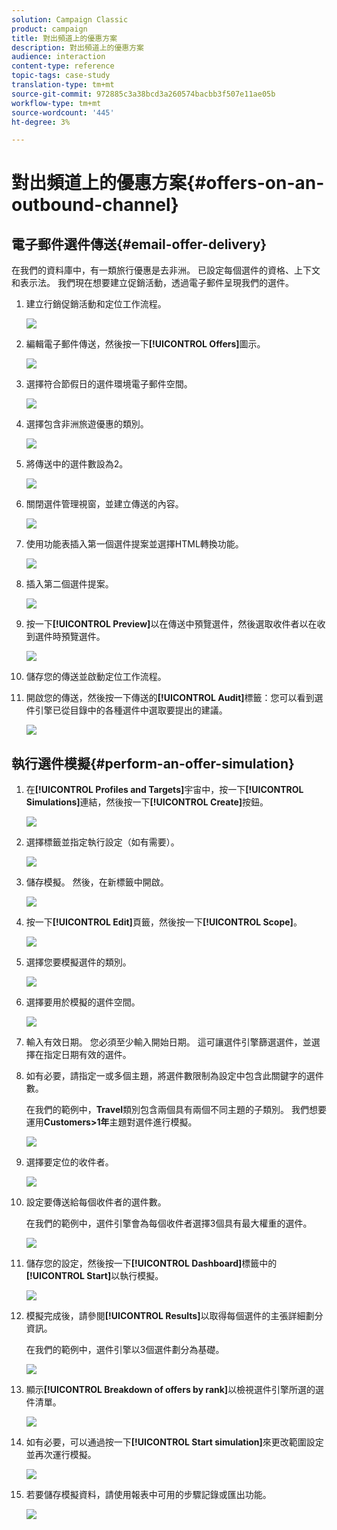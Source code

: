 ```yaml
---
solution: Campaign Classic
product: campaign
title: 對出頻道上的優惠方案
description: 對出頻道上的優惠方案
audience: interaction
content-type: reference
topic-tags: case-study
translation-type: tm+mt
source-git-commit: 972885c3a38bcd3a260574bacbb3f507e11ae05b
workflow-type: tm+mt
source-wordcount: '445'
ht-degree: 3%

---
```



# 對出頻道上的優惠方案{#offers-on-an-outbound-channel}

## 電子郵件選件傳送{#email-offer-delivery}

在我們的資料庫中，有一類旅行優惠是去非洲。 已設定每個選件的資格、上下文和表示法。 我們現在想要建立促銷活動，透過電子郵件呈現我們的選件。

1. 建立行銷促銷活動和定位工作流程。

   ![](assets/offer_delivery_example_001.png)

1. 編輯電子郵件傳送，然後按一下&#x200B;**[!UICONTROL Offers]**&#x200B;圖示。

   ![](assets/offer_delivery_example_002.png)

1. 選擇符合節假日的選件環境電子郵件空間。

   ![](assets/offer_delivery_example_003.png)

1. 選擇包含非洲旅遊優惠的類別。

   ![](assets/offer_delivery_example_004.png)

1. 將傳送中的選件數設為2。

   ![](assets/offer_delivery_example_005.png)

1. 關閉選件管理視窗，並建立傳送的內容。

   ![](assets/offer_delivery_example_006.png)

1. 使用功能表插入第一個選件提案並選擇HTML轉換功能。

   ![](assets/offer_delivery_example_007.png)

1. 插入第二個選件提案。

   ![](assets/offer_delivery_example_008.png)

1. 按一下&#x200B;**[!UICONTROL Preview]**&#x200B;以在傳送中預覽選件，然後選取收件者以在收到選件時預覽選件。

   ![](assets/offer_delivery_example_009.png)

1. 儲存您的傳送並啟動定位工作流程。
1. 開啟您的傳送，然後按一下傳送的&#x200B;**[!UICONTROL Audit]**&#x200B;標籤：您可以看到選件引擎已從目錄中的各種選件中選取要提出的建議。

   ![](assets/offer_delivery_example_010.png)

## 執行選件模擬{#perform-an-offer-simulation}

1. 在&#x200B;**[!UICONTROL Profiles and Targets]**&#x200B;宇宙中，按一下&#x200B;**[!UICONTROL Simulations]**&#x200B;連結，然後按一下&#x200B;**[!UICONTROL Create]**&#x200B;按鈕。

   ![](assets/offer_simulation_001.png)

1. 選擇標籤並指定執行設定（如有需要）。

   ![](assets/offer_simulation_example_002.png)

1. 儲存模擬。 然後，在新標籤中開啟。

   ![](assets/offer_simulation_example_003.png)

1. 按一下&#x200B;**[!UICONTROL Edit]**&#x200B;頁籤，然後按一下&#x200B;**[!UICONTROL Scope]**。

   ![](assets/offer_simulation_example_004.png)

1. 選擇您要模擬選件的類別。

   ![](assets/offer_simulation_example_005.png)

1. 選擇要用於模擬的選件空間。

   ![](assets/offer_simulation_example_006.png)

1. 輸入有效日期。 您必須至少輸入開始日期。 這可讓選件引擎篩選選件，並選擇在指定日期有效的選件。
1. 如有必要，請指定一或多個主題，將選件數限制為設定中包含此關鍵字的選件數。

   在我們的範例中，**Travel**&#x200B;類別包含兩個具有兩個不同主題的子類別。 我們想要運用&#x200B;**Customers>1年**&#x200B;主題對選件進行模擬。

   ![](assets/offer_simulation_example_007.png)

1. 選擇要定位的收件者。

   ![](assets/offer_simulation_example_008.png)

1. 設定要傳送給每個收件者的選件數。

   在我們的範例中，選件引擎會為每個收件者選擇3個具有最大權重的選件。

   ![](assets/offer_simulation_example_009.png)

1. 儲存您的設定，然後按一下&#x200B;**[!UICONTROL Dashboard]**&#x200B;標籤中的&#x200B;**[!UICONTROL Start]**&#x200B;以執行模擬。

   ![](assets/offer_simulation_example_010.png)

1. 模擬完成後，請參閱&#x200B;**[!UICONTROL Results]**&#x200B;以取得每個選件的主張詳細劃分資訊。

   在我們的範例中，選件引擎以3個選件劃分為基礎。

   ![](assets/offer_simulation_example_011.png)

1. 顯示&#x200B;**[!UICONTROL Breakdown of offers by rank]**&#x200B;以檢視選件引擎所選的選件清單。

   ![](assets/offer_simulation_example_012.png)

1. 如有必要，可以通過按一下&#x200B;**[!UICONTROL Start simulation]**&#x200B;來更改範圍設定並再次運行模擬。

   ![](assets/offer_simulation_example_010.png)

1. 若要儲存模擬資料，請使用報表中可用的步驟記錄或匯出功能。

   ![](assets/offer_simulation_example_013.png)

